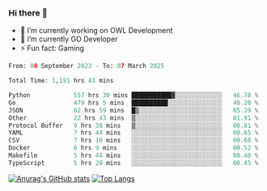 ### Hi there 👋 

- 🔭 I’m currently working on OWL Development
- 🌱 I’m currently GO Developer
-  ⚡ Fun fact: Gaming
  
  <!--
- 👯 I’m looking to collaborate on ...
- 🤔 I’m looking for help with ...
- 💬 Ask me about ...
- 📫 How to reach me: ...
- 😄 Pronouns: ...
-->

<!--START_SECTION:waka-->

```python
From: 06 September 2023 - To: 07 March 2025

Total Time: 1,191 hrs 41 mins

Python            557 hrs 30 mins ███████████▓░░░░░░░░░░░░░   46.78 %
Go                479 hrs 5 mins  ██████████░░░░░░░░░░░░░░░   40.20 %
JSON              62 hrs 59 mins  █▒░░░░░░░░░░░░░░░░░░░░░░░   05.29 %
Other             22 hrs 43 mins  ▒░░░░░░░░░░░░░░░░░░░░░░░░   01.91 %
Protocol Buffer   9 hrs 38 mins   ▒░░░░░░░░░░░░░░░░░░░░░░░░   00.81 %
YAML              7 hrs 44 mins   ░░░░░░░░░░░░░░░░░░░░░░░░░   00.65 %
CSV               7 hrs 10 mins   ░░░░░░░░░░░░░░░░░░░░░░░░░   00.60 %
Docker            6 hrs 9 mins    ░░░░░░░░░░░░░░░░░░░░░░░░░   00.52 %
Makefile          5 hrs 44 mins   ░░░░░░░░░░░░░░░░░░░░░░░░░   00.48 %
TypeScript        5 hrs 20 mins   ░░░░░░░░░░░░░░░░░░░░░░░░░   00.45 %
```

<!--END_SECTION:waka-->

[![Anurag's GitHub stats](https://github-readme-stats.vercel.app/api?username=aebalz&show_icons=true&theme=codeSTACKr)](https://github.com/anuraghazra/github-readme-stats)
[![Top Langs](https://github-readme-stats.vercel.app/api/top-langs/?username=aebalz&layout=compact&card_width=350&theme=codeSTACKr)](https://github.com/anuraghazra/github-readme-stats)
<!-- [![Readme Card](https://github-readme-stats.vercel.app/api/pin/?username=aebalz&repo=go-gin-gone&show_owner=true)](https://github.com/anuraghazra/github-readme-stats)-->
